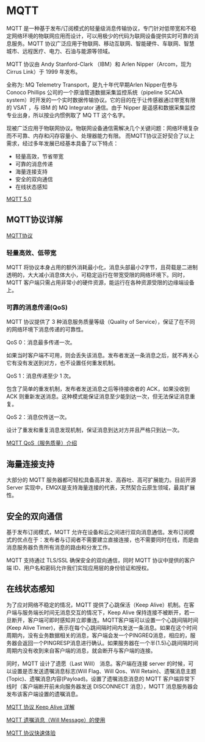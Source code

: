 # MQTT

MQTT 是一种基于发布/订阅模式的轻量级消息传输协议，专门针对低带宽和不稳定网络环境的物联网应用而设计，可以用极少的代码为联网设备提供实时可靠的消息服务。MQTT 协议广泛应用于物联网、移动互联网、智能硬件、车联网、智慧城市、远程医疗、电力、石油与能源等领域。

MQTT 协议由 Andy Stanford-Clark （IBM）和 Arlen Nipper（Arcom，现为 Cirrus Link）于 1999 年发布。

全称为: MQ Telemetry Transport，是九十年代早期Arlen Nipper在参与 Conoco Phillips 公司的一个原油管道数据采集监控系统（pipeline SCADA system）时开发的一个实时数据传输协议。它的目的在于让传感器通过带宽有限的 VSAT ，与 IBM 的 MQ Integrator 通信。由于 Nipper 是遥感和数据采集监控专业出身，所以按业内惯例取了 MQ TT 这个名字。

现被广泛应用于物联网协议。物联网设备通信需解决几个关键问题：网络环境复杂而不可靠、内存和闪存容量小、处理器能力有限。
而MQTT协议正好契合了以上需求，经过多年发展已经基本具备了以下特点：
- 轻量高效，节省带宽
- 可靠的消息传递
- 海量连接支持
- 安全的双向通信
- 在线状态感知

[MQTT 5.0](https://www.emqx.com/zh/mqtt/mqtt5)

## MQTT协议详解

[MQTT协议](http://docs.oasis-open.org/mqtt/mqtt/)

### 轻量高效、低带宽

MQTT 将协议本身占用的额外消耗最小化，消息头部最小2字节，且荷载是二进制透明的，大大减小消息体大小，可稳定运行在带宽受限的网络环境下。同时，MQTT 客户端只需占用非常小的硬件资源，能运行在各种资源受限的边缘端设备上。

### 可靠的消息传递(QoS)

MQTT 协议提供了 3 种消息服务质量等级（Quality of Service），保证了在不同的网络环境下消息传递的可靠性。

QoS 0：消息最多传递一次。

如果当时客户端不可用，则会丢失该消息。发布者发送一条消息之后，就不再关心它有没有发送到对方，也不设置任何重发机制。

QoS 1：消息传递至少 1 次。

包含了简单的重发机制，发布者发送消息之后等待接收者的 ACK，如果没收到 ACK 则重新发送消息。这种模式能保证消息至少能到达一次，但无法保证消息重复。

QoS 2：消息仅传送一次。

设计了重发和重复消息发现机制，保证消息到达对方并且严格只到达一次。

[MQTT QoS（服务质量）介绍](https://www.emqx.com/zh/blog/introduction-to-mqtt-qos)

## 海量连接支持

大部分的 MQTT 服务器都可轻松具备高并发、高吞吐、高可扩展能力。目前开源 Server 实现中，EMQX是支持海量连接的代表，天然契合云原生领域，最具扩展性。

## 安全的双向通信

基于发布订阅模式，MQTT 允许在设备和云之间进行双向消息通信。发布订阅模式的优点在于：发布者与订阅者不需要建立直接连接，也不需要同时在线，而是由消息服务器负责所有消息的路由和分发工作。

MQTT 支持通过 TLS/SSL 确保安全的双向通信，同时 MQTT 协议中提供的客户端 ID、用户名和密码允许我们实现应用层的身份验证和授权。

## 在线状态感知

为了应对网络不稳定的情况，MQTT 提供了心跳保活（Keep Alive）机制。在客户端与服务端长时间无消息交互的情况下，Keep Alive 保持连接不被断开，若一旦断开，客户端可即时感知并立即重连。MQTT客户端可以设置一个心跳间隔时间(Keep Alive Timer)，表示在每个心跳间隔时间内发送一条消息。如果在这个时间周期内，没有业务数据相关的消息，客户端会发一个PINGREQ消息，相应的，服务器会返回一个PINGRESP消息进行确认。如果服务器在一个半(1.5)心跳间隔时间周期内没有收到来自客户端的消息，就会断开与客户端的连接。

同时，MQTT 设计了遗愿（Last Will） 消息。客户端在连接 server 的时候，可以设置是否发送遗嘱消息标志(Will Flag、Will Qos、Will Retain)、遗嘱消息主题(Topic)、遗嘱消息内容(Payload)。设置了遗嘱消息消息的 MQTT 客户端异常下线时（客户端断开前未向服务器发送 DISCONNECT 消息），MQTT 消息服务器会发布该客户端设置的遗嘱消息。

[MQTT 协议 Keep Alive 详解](https://www.emqx.com/zh/blog/mqtt-keep-alive)

[MQTT 遗嘱消息（Will Message）的使用](https://www.emqx.com/zh/blog/use-of-mqtt-will-message)

[MQTT 协议快速体验](https://www.emqx.com/zh/blog/the-easiest-guide-to-getting-started-with-mqtt)